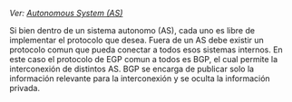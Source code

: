 
_Ver: [Autonomous System (AS)](Autonomous%20System%20(AS).md)_

Si bien dentro de un sistema autonomo (AS), cada uno es libre de implementar el protocolo que desea. Fuera de un AS debe existir un protocolo comun que pueda conectar a todos esos sistemas internos. En este caso el protocolo de EGP comun a todos es BGP, el cual permite la interconexión de distintos AS. BGP se encarga de publicar solo la información relevante para la interconexión y se oculta la información privada.  